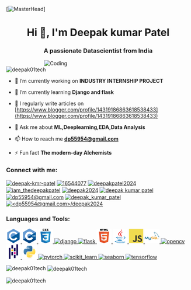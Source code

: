 [![MasterHead](https://img.freepik.com/free-vector/ai-machine-learning-template-vector-disruptive-technology-blog-banner_53876-112230.jpg?w=996&t=st=1710171587~exp=1710172187~hmac=6ad41b36d7fb34e0d1ab6cf3d270c3941493a6dd8e635972e9e37752cd50ffe1)]

<h1 align="center">Hi 👋, I'm Deepak kumar Patel</h1>
<h3 align="center">A passionate Datascientist from India</h3>

<img align="right" alt="Coding" width="400" src="https://cdn.dribbble.com/users/1162077/screenshots/3848914/programmer.gif">

<p align="left"> <img src="https://komarev.com/ghpvc/?username=deepak01tech&label=Profile%20views&color=0e75b6&style=flat" alt="deepak01tech" /> </p>

- 🔭 I’m currently working on **INDUSTRY INTERNSHIP PROJECT**

- 🌱 I’m currently learning **Django and flask**

- 📝 I regularly write articles on [https://www.blogger.com/profile/14319186863618538433](https://www.blogger.com/profile/14319186863618538433)

- 💬 Ask me about **ML,Deeplearning,EDA,Data Analysis**

- 📫 How to reach me **dp55954@gmail.com**

- ⚡ Fun fact **The modern-day Alchemists**

<h3 align="left">Connect with me:</h3>
<p align="left">
<a href="https://linkedin.com/in/deepak-kmr-patel" target="blank"><img align="center" src="https://raw.githubusercontent.com/rahuldkjain/github-profile-readme-generator/master/src/images/icons/Social/linked-in-alt.svg" alt="deepak-kmr-patel" height="30" width="40" /></a>
<a href="https://stackoverflow.com/users/16544077" target="blank"><img align="center" src="https://raw.githubusercontent.com/rahuldkjain/github-profile-readme-generator/master/src/images/icons/Social/stack-overflow.svg" alt="16544077" height="30" width="40" /></a>
<a href="https://kaggle.com/deepakpatel2024" target="blank"><img align="center" src="https://raw.githubusercontent.com/rahuldkjain/github-profile-readme-generator/master/src/images/icons/Social/kaggle.svg" alt="deepakpatel2024" height="30" width="40" /></a>
<a href="https://instagram.com/iam_thedeepakpatel" target="blank"><img align="center" src="https://raw.githubusercontent.com/rahuldkjain/github-profile-readme-generator/master/src/images/icons/Social/instagram.svg" alt="iam_thedeepakpatel" height="30" width="40" /></a>
<a href="https://www.codechef.com/users/deepak2024" target="blank"><img align="center" src="https://cdn.jsdelivr.net/npm/simple-icons@3.1.0/icons/codechef.svg" alt="deepak2024" height="30" width="40" /></a>
<a href="https://www.hackerrank.com/deepak kumar patel" target="blank"><img align="center" src="https://raw.githubusercontent.com/rahuldkjain/github-profile-readme-generator/master/src/images/icons/Social/hackerrank.svg" alt="deepak kumar patel" height="30" width="40" /></a>
<a href="https://codeforces.com/profile/dp55954@gmail.com" target="blank"><img align="center" src="https://raw.githubusercontent.com/rahuldkjain/github-profile-readme-generator/master/src/images/icons/Social/codeforces.svg" alt="dp55954@gmail.com" height="30" width="40" /></a>
<a href="https://www.leetcode.com/deepak_kumar_patel" target="blank"><img align="center" src="https://raw.githubusercontent.com/rahuldkjain/github-profile-readme-generator/master/src/images/icons/Social/leet-code.svg" alt="deepak_kumar_patel" height="30" width="40" /></a>
<a href="https://auth.geeksforgeeks.org/user/<dp55954@gmail.com>/deepak2024" target="blank"><img align="center" src="https://raw.githubusercontent.com/rahuldkjain/github-profile-readme-generator/master/src/images/icons/Social/geeks-for-geeks.svg" alt="<dp55954@gmail.com>/deepak2024" height="30" width="40" /></a>
</p>

<h3 align="left">Languages and Tools:</h3>
<p align="left"> <a href="https://www.cprogramming.com/" target="_blank" rel="noreferrer"> <img src="https://raw.githubusercontent.com/devicons/devicon/master/icons/c/c-original.svg" alt="c" width="40" height="40"/> </a> <a href="https://www.w3schools.com/cpp/" target="_blank" rel="noreferrer"> <img src="https://raw.githubusercontent.com/devicons/devicon/master/icons/cplusplus/cplusplus-original.svg" alt="cplusplus" width="40" height="40"/> </a> <a href="https://www.w3schools.com/css/" target="_blank" rel="noreferrer"> <img src="https://raw.githubusercontent.com/devicons/devicon/master/icons/css3/css3-original-wordmark.svg" alt="css3" width="40" height="40"/> </a> <a href="https://www.djangoproject.com/" target="_blank" rel="noreferrer"> <img src="https://cdn.worldvectorlogo.com/logos/django.svg" alt="django" width="40" height="40"/> </a> <a href="https://flask.palletsprojects.com/" target="_blank" rel="noreferrer"> <img src="https://www.vectorlogo.zone/logos/pocoo_flask/pocoo_flask-icon.svg" alt="flask" width="40" height="40"/> </a> <a href="https://www.w3.org/html/" target="_blank" rel="noreferrer"> <img src="https://raw.githubusercontent.com/devicons/devicon/master/icons/html5/html5-original-wordmark.svg" alt="html5" width="40" height="40"/> </a> <a href="https://www.java.com" target="_blank" rel="noreferrer"> <img src="https://raw.githubusercontent.com/devicons/devicon/master/icons/java/java-original.svg" alt="java" width="40" height="40"/> </a> <a href="https://developer.mozilla.org/en-US/docs/Web/JavaScript" target="_blank" rel="noreferrer"> <img src="https://raw.githubusercontent.com/devicons/devicon/master/icons/javascript/javascript-original.svg" alt="javascript" width="40" height="40"/> </a> <a href="https://www.mysql.com/" target="_blank" rel="noreferrer"> <img src="https://raw.githubusercontent.com/devicons/devicon/master/icons/mysql/mysql-original-wordmark.svg" alt="mysql" width="40" height="40"/> </a> <a href="https://opencv.org/" target="_blank" rel="noreferrer"> <img src="https://www.vectorlogo.zone/logos/opencv/opencv-icon.svg" alt="opencv" width="40" height="40"/> </a> <a href="https://pandas.pydata.org/" target="_blank" rel="noreferrer"> <img src="https://raw.githubusercontent.com/devicons/devicon/2ae2a900d2f041da66e950e4d48052658d850630/icons/pandas/pandas-original.svg" alt="pandas" width="40" height="40"/> </a> <a href="https://www.python.org" target="_blank" rel="noreferrer"> <img src="https://raw.githubusercontent.com/devicons/devicon/master/icons/python/python-original.svg" alt="python" width="40" height="40"/> </a> <a href="https://pytorch.org/" target="_blank" rel="noreferrer"> <img src="https://www.vectorlogo.zone/logos/pytorch/pytorch-icon.svg" alt="pytorch" width="40" height="40"/> </a> <a href="https://scikit-learn.org/" target="_blank" rel="noreferrer"> <img src="https://upload.wikimedia.org/wikipedia/commons/0/05/Scikit_learn_logo_small.svg" alt="scikit_learn" width="40" height="40"/> </a> <a href="https://seaborn.pydata.org/" target="_blank" rel="noreferrer"> <img src="https://seaborn.pydata.org/_images/logo-mark-lightbg.svg" alt="seaborn" width="40" height="40"/> </a> <a href="https://www.tensorflow.org" target="_blank" rel="noreferrer"> <img src="https://www.vectorlogo.zone/logos/tensorflow/tensorflow-icon.svg" alt="tensorflow" width="40" height="40"/> </a> </p>

<p><img align="left" src="https://github-readme-stats.vercel.app/api/top-langs?username=deepak01tech&show_icons=true&locale=en&layout=compact" alt="deepak01tech" /></p>

<p>&nbsp;<img align="center" src="https://github-readme-stats.vercel.app/api?username=deepak01tech&show_icons=true&locale=en" alt="deepak01tech" /></p>

<p><img align="center" src="https://github-readme-streak-stats.herokuapp.com/?user=deepak01tech&" alt="deepak01tech" /></p>
